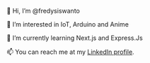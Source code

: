 

👋 Hi, I’m @fredysiswanto

👀 I’m interested in IoT, Arduino and Anime

🌱 I’m currently learning Next.js and Express.Js

📫 You can reach me at my [LinkedIn profile](https://www.linkedin.com/in/fredy-siswanto/).


